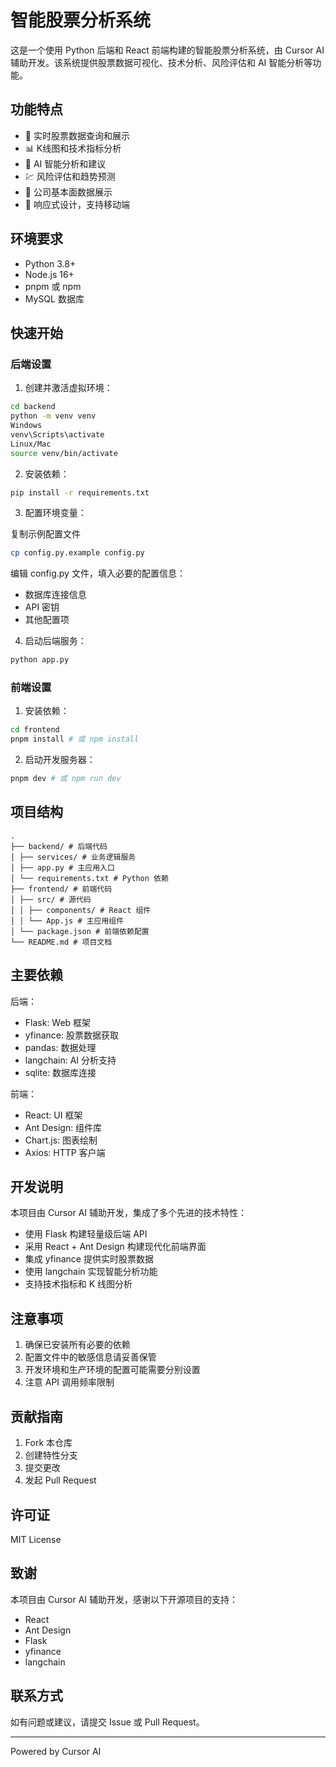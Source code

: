 # 智能股票分析系统

这是一个使用 Python 后端和 React 前端构建的智能股票分析系统，由 Cursor AI 辅助开发。该系统提供股票数据可视化、技术分析、风险评估和 AI 智能分析等功能。

## 功能特点

- 🎯 实时股票数据查询和展示
- 📊 K线图和技术指标分析
- 🤖 AI 智能分析和建议
- 💹 风险评估和趋势预测
- 🏢 公司基本面数据展示
- 📱 响应式设计，支持移动端

## 环境要求

- Python 3.8+
- Node.js 16+
- pnpm 或 npm
- MySQL 数据库

## 快速开始

### 后端设置

1. 创建并激活虚拟环境：

``` bash
cd backend
python -m venv venv
Windows
venv\Scripts\activate
Linux/Mac
source venv/bin/activate
```

2. 安装依赖：

``` bash
pip install -r requirements.txt
```

3. 配置环境变量：

复制示例配置文件
``` bash
cp config.py.example config.py
```
编辑 config.py 文件，填入必要的配置信息：
- 数据库连接信息
- API 密钥
- 其他配置项

4. 启动后端服务：

``` bash
python app.py
```

### 前端设置

1. 安装依赖：

``` bash
cd frontend
pnpm install # 或 npm install
```

2. 启动开发服务器：

``` bash
pnpm dev # 或 npm run dev
```

## 项目结构

``` 
.
├── backend/ # 后端代码
│ ├── services/ # 业务逻辑服务
│ ├── app.py # 主应用入口
│ └── requirements.txt # Python 依赖
├── frontend/ # 前端代码
│ ├── src/ # 源代码
│ │ ├── components/ # React 组件
│ │ └── App.js # 主应用组件
│ └── package.json # 前端依赖配置
└── README.md # 项目文档
```



## 主要依赖

后端：
- Flask: Web 框架
- yfinance: 股票数据获取
- pandas: 数据处理
- langchain: AI 分析支持
- sqlite: 数据库连接

前端：
- React: UI 框架
- Ant Design: 组件库
- Chart.js: 图表绘制
- Axios: HTTP 客户端

## 开发说明

本项目由 Cursor AI 辅助开发，集成了多个先进的技术特性：

- 使用 Flask 构建轻量级后端 API
- 采用 React + Ant Design 构建现代化前端界面
- 集成 yfinance 提供实时股票数据
- 使用 langchain 实现智能分析功能
- 支持技术指标和 K 线图分析

## 注意事项

1. 确保已安装所有必要的依赖
2. 配置文件中的敏感信息请妥善保管
3. 开发环境和生产环境的配置可能需要分别设置
4. 注意 API 调用频率限制

## 贡献指南

1. Fork 本仓库
2. 创建特性分支
3. 提交更改
4. 发起 Pull Request

## 许可证

MIT License

## 致谢

本项目由 Cursor AI 辅助开发，感谢以下开源项目的支持：

- React
- Ant Design
- Flask
- yfinance
- langchain

## 联系方式

如有问题或建议，请提交 Issue 或 Pull Request。

---
Powered by Cursor AI